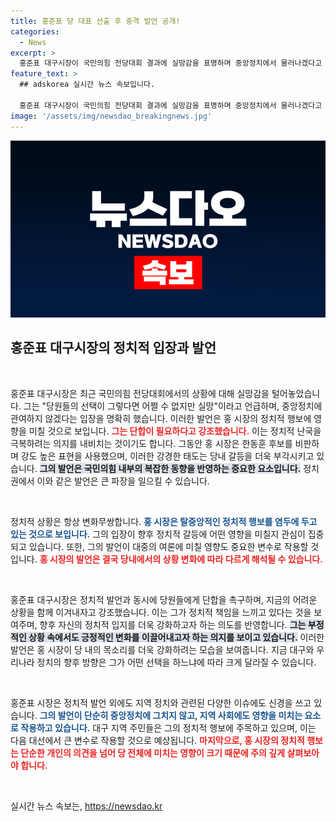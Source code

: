 ```yaml
---
title: 홍준표 당 대표 선출 후 충격 발언 공개!
categories:
  - News
excerpt: >
  홍준표 대구시장이 국민의힘 전당대회 결과에 실망감을 표명하며 중앙정치에서 물러나겠다고 선언했습니다. 그는 한동훈 후보에 대한 강력한 비판을 이어온 가운데, 당의 단합을 촉구했습니다. 정치적 파장이 예상되는 이 발언!
feature_text: >
  ## adskorea 실시간 뉴스 속보입니다.

  홍준표 대구시장이 국민의힘 전당대회 결과에 실망감을 표명하며 중앙정치에서 물러나겠다고 선언했습니다. 그는 한동훈 후보에 대한 강력한 비판을 이어온 가운데, 당의 단합을 촉구했습니다. 정치적 파장이 예상되는 이 발언!
image: '/assets/img/newsdao_breakingnews.jpg'
---
```


<p><img src="/assets/img/newsdao_breakingnews.jpg" alt="adskorea 속보" /></p>

<h2 data-ke-size="size26">홍준표 대구시장의 정치적 입장과 발언</h2>

<p data-ke-size="size16">&nbsp;</p>

<p>홍준표 대구시장은 최근 국민의힘 전당대회에서의 상황에 대해 실망감을 털어놓았습니다. 그는 "당원들의 선택이 그렇다면 어쩔 수 없지만 실망"이라고 언급하며, 중앙정치에 관여하지 않겠다는 입장을 명확히 했습니다. 이러한 발언은 홍 시장의 정치적 행보에 영향을 미칠 것으로 보입니다. <b><span style="color: #ee2323;">그는 단합이 필요하다고 강조했습니다.</span></b> 이는 정치적 난국을 극복하려는 의지를 내비치는 것이기도 합니다. 그동안 홍 시장은 한동훈 후보를 비판하며 강도 높은 표현을 사용했으며, 이러한 강경한 태도는 당내 갈등을 더욱 부각시키고 있습니다. <b><span style="background-color: #21538527;">그의 발언은 국민의힘 내부의 복잡한 동향을 반영하는 중요한 요소입니다.</span></b> 정치권에서 이와 같은 발언은 큰 파장을 일으킬 수 있습니다.</p>

<p data-ke-size="size16">&nbsp;</p>

<p>정치적 상황은 항상 변화무쌍합니다. <b><span style="color: #1a5490;">홍 시장은 탈중앙적인 정치적 행보를 염두에 두고 있는 것으로 보입니다.</span></b> 그의 입장이 향후 정치적 갈등에 어떤 영향을 미칠지 관심이 집중되고 있습니다. 또한, 그의 발언이 대중의 여론에 미칠 영향도 중요한 변수로 작용할 것입니다. <b><span style="color: #ee2323;">홍 시장의 발언은 결국 당내에서의 상황 변화에 따라 다르게 해석될 수 있습니다.</span></b></p>

<p data-ke-size="size16">&nbsp;</p>

<p>홍준표 대구시장은 정치적 발언과 동시에 당원들에게 단합을 촉구하며, 지금의 어려운 상황을 함께 이겨내자고 강조했습니다. 이는 그가 정치적 책임을 느끼고 있다는 것을 보여주며, 향후 자신의 정치적 입지를 더욱 강화하고자 하는 의도를 반영합니다. <b><span style="background-color: #21538527;">그는 부정적인 상황 속에서도 긍정적인 변화를 이끌어내고자 하는 의지를 보이고 있습니다.</span></b> 이러한 발언은 홍 시장이 당 내의 목소리를 더욱 강화하려는 모습을 보여줍니다. 지금 대구와 우리나라 정치의 향후 방향은 그가 어떤 선택을 하느냐에 따라 크게 달라질 수 있습니다. </p>

<p data-ke-size="size16">&nbsp;</p>

<p>홍준표 시장은 정치적 발언 외에도 지역 정치와 관련된 다양한 이슈에도 신경을 쓰고 있습니다. <b><span style="color: #1a5490;">그의 발언이 단순히 중앙정치에 그치지 않고, 지역 사회에도 영향을 미치는 요소로 작용하고 있습니다.</span></b> 대구 지역 주민들은 그의 정치적 행보에 주목하고 있으며, 이는 다음 대선에서 큰 변수로 작용할 것으로 예상됩니다. <b><span style="color: #ee2323;">마지막으로, 홍 시장의 정치적 행보는 단순한 개인의 의견을 넘어 당 전체에 미치는 영향이 크기 때문에 주의 깊게 살펴보아야 합니다.</span></b></p>

<p data-ke-size="size16">&nbsp;</p>
실시간 뉴스 속보는, <a href="https://newsdao.kr" rel="dofollow">https://newsdao.kr</a>



